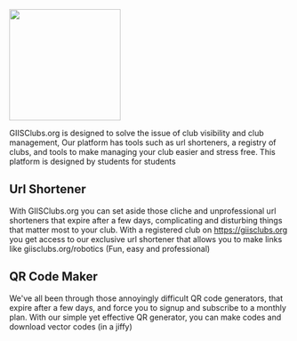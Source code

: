 
<img src="https://www.giisclubs.org/resources/2.png" width="200">

GIISClubs.org is designed to solve the issue of club visibility and club management, Our platform has tools such as url shorteners, a registry of clubs, and tools to make managing your club easier and stress free. This platform is designed by students for students 

## Url Shortener
With GIISClubs.org you can set aside those cliche and unprofessional url shorteners that expire after a few days, complicating and disturbing things that matter most to your club. With a registered club on https://giisclubs.org you get access to our exclusive url shortener that allows you to make links like giisclubs.org/robotics (Fun, easy and professional)

## QR Code Maker
We've all been through those annoyingly difficult QR code generators, that expire after a few days, and force you to signup and subscribe to a monthly plan. With our simple yet effective QR generator, you can make codes and download vector codes (in a jiffy)

